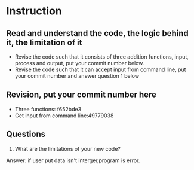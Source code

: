 ﻿# Instruction

## Read and understand the code, the logic behind it, the limitation of it
* Revise the code such that it consists of three addition functions, input, process and output, put your commit number below.
* Revise the code such that it can accept input from command line, put your commit number and answer question 1 below

## Revision, put your commit number here
* Three functions: f652bde3
* Get input from command line:49779038

## Questions
1. What are the limitations of your new code?

Answer: if user put data isn't interger,program is error.